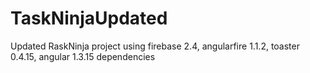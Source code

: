 # TaskNinjaUpdated
Updated RaskNinja project using firebase 2.4, angularfire 1.1.2, toaster 0.4.15, angular 1.3.15 dependencies

